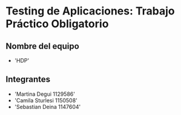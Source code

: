 # Testing de Aplicaciones: Trabajo Práctico Obligatorio
## Nombre del equipo
- 'HDP'
## Integrantes
- 'Martina Degui 1129586'
- 'Camila Sturlesi 1150508'
- 'Sebastian Deina 1147604'